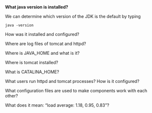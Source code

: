 
**What java version is installed?**

We can determine which version of the JDK is the default by typing
```
java -version
```
How was it installed and configured?

Where are log files of tomcat and httpd?

Where is JAVA_HOME and what is it?

Where is tomcat installed?

What is CATALINA_HOME?

What users run httpd and tomcat processes? How is it configured?

What configuration files are used to make components work with each other?

What does it mean: “load average: 1.18, 0.95, 0.83”?

